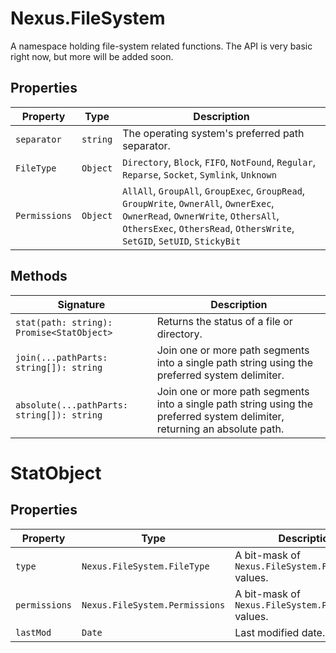 # Nexus.FileSystem

A namespace holding file-system related functions. The API is very basic right now, but more will be added soon.

## Properties
| Property | Type | Description |
|----------| ---- | ----------- |
| `separator` | `string` | The operating system's preferred path separator. |
| `FileType` | `Object` | `Directory`, `Block`, `FIFO`, `NotFound`, `Regular`, `Reparse`, `Socket`, `Symlink`, `Unknown` |
| `Permissions` | `Object` |  `AllAll`, `GroupAll`, `GroupExec`, `GroupRead`, `GroupWrite`, `OwnerAll`, `OwnerExec`, `OwnerRead`, `OwnerWrite`, `OthersAll`, `OthersExec`, `OthersRead`, `OthersWrite`, `SetGID`, `SetUID`, `StickyBit` |

## Methods
| Signature | Description |
|----------| ----------- |
| `stat(path: string): Promise<StatObject>` | Returns the status of a file or directory. |  
| `join(...pathParts: string[]): string` | Join one or more path segments into a single path string using the preferred system delimiter. |
| `absolute(...pathParts: string[]): string` | Join one or more path segments into a single path string using the preferred system delimiter, returning an absolute path. |

# StatObject

## Properties
| Property | Type | Description |
|----------| ---- | ----------- |
| `type` | `Nexus.FileSystem.FileType` | A bit-mask of `Nexus.FileSystem.FileType` values.
| `permissions` | `Nexus.FileSystem.Permissions` | A bit-mask of `Nexus.FileSystem.Permissions` values.
| `lastMod` | `Date` | Last modified date. |